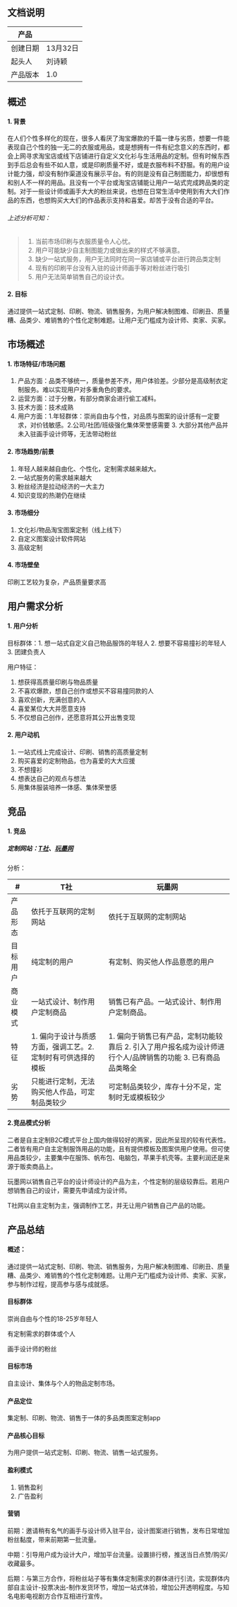 ## 文档说明
产品 |  | 
---|---
创建日期 | 13月32日
起头人|刘诗颖
产品版本|1.0

## 概述
#### 1. 背景
在人们个性多样化的现在，很多人看厌了淘宝爆款的千篇一律与劣质，想要一件能表现自己个性的独一无二的衣服或用品，或是想拥有一件有纪念意义的东西时，都会上网寻求淘宝店或线下店铺进行自定义文化衫与生活用品的定制。但有时候东西到手后总会有些不如人意，或是印刷质量不好，或是衣服布料不舒服。有的用户设计能力强，却没有制作渠道没有展示平台。有的则是没有自己制图能力，却很想有和别人不一样的用品。且没有一个平台或淘宝店铺能让用户一站式完成跨品类的定制。对于一些设计师或画手大大的粉丝来说，也想在日常生活中使用到有大大们作品的东西，也想购买大大们的作品表示支持和喜爱。却苦于没有合适的平台。

###### 上述分析可知：

> 1. 当前市场印刷与衣服质量令人心忧。
> 2. 用户可能缺少自主制图能力或做出来的样式不够满意。
> 3. 缺少一站式服务，用户无法同时在同一家店铺或平台进行跨品类定制
> 4. 现有的印刷平台没有入驻的设计师画手等对粉丝进行吸引
> 5. 用户无法简单销售自己的设计衣。

#### 2. 目标
通过提供一站式定制、印刷、物流、销售服务，为用户解决制图难、印刷丑、质量糟、品类少、难销售的个性化定制难题。让用户无门槛成为设计师、卖家、买家。


## 市场概述
#### 1. 市场特征/市场问题
1. 产品方面：品类不够统一，质量参差不齐，用户体验差。少部分是高级制衣定制服务。难以实现用户对多重角色的要求。
2. 运营方面：过于分散，有部分商家会进行偷工减料。
3. 技术方面：技术成熟
4. 用户方面：1.年轻群体：崇尚自由与个性，对品质与图案的设计感有一定要求，对价钱敏感。2.公司/社团/班级强化集体荣誉感需要 3. 大部分其他产品并未入驻画手设计师等，无法带动粉丝

#### 2. 市场趋势/前景
1. 年轻人越来越自由化、个性化，定制需求越来越大。
2. 一站式服务的需求越来越大
3. 粉丝经济是拉动经济的一大主力
4. 知识变现的热潮仍在继续

#### 3. 市场细分
1. 文化衫/物品淘宝图案定制（线上线下）
2. 自定义图案设计软件网站
2. 高级定制

#### 4. 市场壁垒
印刷工艺较为复杂，产品质量要求高

## 用户需求分析
#### 1. 用户分析
目标群体：1. 想一站式自定义自己物品服饰的年轻人
2. 想要不容易撞衫的年轻人
3. 团建负责人


用户特征：
1. 想获得高质量印刷与物品质量
2. 不喜欢爆款，想自己创作或想买不容易撞同款的人
3. 喜欢创新，充满创意的人
4. 喜爱某位大大并愿意支持
5. 不仅想自己创作，还愿意将其公开出售变现

#### 2. 用户动机
1. 一站式线上完成设计、印刷、销售的高质量定制
2. 购买喜爱的定制物品，也为喜爱的大大应援
3. 不想撞衫
4. 想表达自己的观点与想法
5. 用集体服装培养一体感、集体荣誉感



## 竞品
#### 1. 竞品
##### 定制网站：[T社](https://www.tshe.com/)、[玩墨网](http://www.inklego.com/)
分析：

|#|T社 | 玩墨网|
|---|---|---|
|产品形态|  依托于互联网的定制网站|依托于互联网的定制网站
|目标用户|纯定制的用户 | 有定制、购买他人作品意愿的用户
|商业模式|一站式设计、制作用户定制商品|销售已有产品。一站式设计、制作用户定制商品。|
|特征|1. 偏向于设计与质感方面，强调工艺。2. 定制时有可供选择的模板|1. 偏向于销售已有产品，定制功能较靠后 2. 引入了用户报名成为设计师进行个人/品牌销售的功能 3. 已有商品品类略全|
|劣势|只能进行定制，无法购买他人作品，可定制品类较少|可定制品类较少，库存十分不足，定制时无或模板较少



#### 2.竞品模式分析
二者是自主定制B2C模式平台上国内做得较好的两家，因此所呈现的较有代表性。二者皆有用户自主定制服饰用品的功能，且有提供模板及图案供用户使用。但可使用品类较少，主要集中在服饰、帆布包、电脑包，苹果手机壳等。主要利润还是来源于贩卖商品上。

玩墨网以销售自己平台的设计师设计的产品为主，个性定制的层级较靠后。若用户想销售自己的设计，需要先申请成为设计师。

T社网以自主定制为主，强调制作工艺，并无让用户销售自己产品的功能。


## 产品总结

#### 概述：
通过提供一站式定制、印刷、物流、销售服务，为用户解决制图难、印刷丑、质量糟、品类少、难销售的个性化定制难题。让用户无门槛成为设计师、卖家、买家，参与制作过程，提高参与感与成就感。

#### 目标群体
崇尚自由与个性的18-25岁年轻人

有定制需求的群体或个人

画手设计师的粉丝

#### 目标市场
自主设计、集体与个人的物品定制市场。

#### 产品定位
集定制、印刷、物流、销售于一体的多品类图案定制app

#### 产品核心目标
为用户提供一站式定制、印刷、物流、销售一站式服务。

#### 盈利模式
1. 销售盈利
2. 广告盈利

#### 营销
前期：邀请稍有名气的画手与设计师入驻平台，设计图案进行销售，发布日常增加粉丝黏度，带来前期第一批流量。

中期：引导用户成为设计大户，增加平台流量。设置排行榜，推送当日点赞/购买/收藏最多。

后期：与第三方合作，将粉丝站子等有集体定制需求的群体进行引流，实现群体内部自主设计-投票决出-制作发货环节，增加一站式体验，增加公开透明程度。与知名电影电视剧方合作互相进行宣传。



